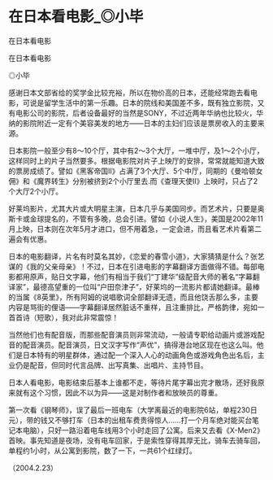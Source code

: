 # 在日本看电影_◎小毕

在日本看电影

在日本看电影

◎小毕

感谢日本文部省给的奖学金比较充裕，所以在物价高的日本，还能经常跑去看电影，可说是留学生活中的第一乐趣。日本的院线和美国差不多，既有独立影院，又有电影公司的影院，后者设备最好的当然是SONY，不过近两年华纳也比较火，华纳的影院附近一定有个美容美发的地方——日本的主妇们应该是票房收入的主要来源。

日本影院一般至少有8〜10个厅，其中有2〜3个大厅，一堆中厅，及1〜2个小厅，这样同时上的片子当然要多。根据电影院对片子上映厅的安排，常常就能知道大致的票房成绩了。譬如《黑客帝国Ⅱ》占满了3个大厅、5个中厅，同期的《曼哈顿女佣》和《魔界转生》分别被挤到2个小厅里去.而《查理天使Ⅱ》上映时，只占了2个大厅2个小厅。

好莱坞影片，尤其大片或大明星主演，日本几乎与美国同步。而艺术片，只要是奥斯卡或金球提名的，不管有多晚，总会引进。譬如《小说人生》，美国是2002年11月上映，日本则在次年5月才进口，但不用着急，一定会进，而且看艺术片看第二遍会有优惠。

日本的电影翻译，片名有时莫名其妙，《恋爱的春雪小道》，大家猜猜是什么？张艺谋的《我的父亲母亲》！不过，日本在引进电影的字幕翻译方面做得不错。每部电影都用原声，贴日文字幕，他们有相当于我们“丁建华”级配音大师的著名“字幕翻译家”，最德高望重的一位叫“户田奈津子”，好莱坞的一流影片都请她翻译。最棒的当属《8英里》，所有阿姆的说唱歌词全部翻译无遗，而且他饶舌那么多，主要内容是骂街的俚语——字幕翻译居然脏话不重样，且注重排比，严格韵律，宛如一首首诗（短歌），我对此非常震惊！

当然他们也有配音版，而那些配音演员则非常流动，一般请专职给动画片或游戏配音的配音演员。配音演员，日文汉字写作“声优”，搞得港台地区现在也这么叫。他们是日本特有的明星群体，通过配一个深入人心的动画角色或游戏角色出名后，主业仍是配音，但同时代言品牌、出写真集、出唱片、主持节目。

日本人看电影，电影结束后基本上谁都不走，等待片尾字幕出完才散场，还好我原来就有这个习惯，因此不以为异——这是对制作者和放映员的尊重。

第一次看《钢琴师》，误了最后一班电车（大学离最近的电影院6站，单程230日元），带的钱又不够打车（日本的出租车费贵得惊人……打一个月车绝对能买台笔记本电脑），只好一路沿着电车线用3个小时走回了公寓。后来又去看《X-Men2》首映。事先知道是夜场，没有电车回家，于是索性穿得其厚无比，骑车去骑车回，单程约1小时，从公寓到影院，数了一下，一共61个红绿灯。

（2004.2.23）